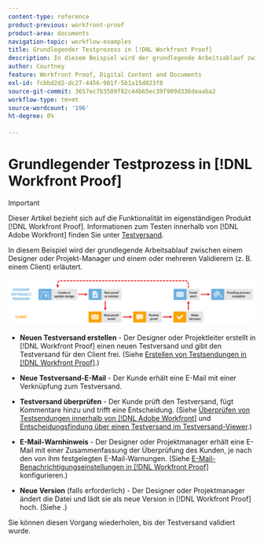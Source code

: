 ```yaml
---
content-type: reference
product-previous: workfront-proof
product-area: documents
navigation-topic: workflow-examples
title: Grundlegender Testprozess in [!DNL Workfront Proof]
description: In diesem Beispiel wird der grundlegende Arbeitsablauf zwischen einem Designer oder Projekt-Manager und einem oder mehreren Validierern (z. B. einem Client) erläutert.
author: Courtney
feature: Workfront Proof, Digital Content and Documents
exl-id: fcbbd2d2-dc27-4456-901f-5b1a15d023f8
source-git-commit: 3657ec7b3509f82c44b65ec39f909d336deaaba2
workflow-type: tm+mt
source-wordcount: '196'
ht-degree: 0%

---
```


# Grundlegender Testprozess in [!DNL Workfront Proof]

>[!IMPORTANT]
>
>Dieser Artikel bezieht sich auf die Funktionalität im eigenständigen Produkt [!DNL Workfront Proof]. Informationen zum Testen innerhalb von [!DNL Adobe Workfront] finden Sie unter [Testversand](../../../review-and-approve-work/proofing/proofing.md).

In diesem Beispiel wird der grundlegende Arbeitsablauf zwischen einem Designer oder Projekt-Manager und einem oder mehreren Validierern (z. B. einem Client) erläutert.

![basic_workflow.png](assets/basic_workflow.png)

* **Neuen Testversand erstellen** - Der Designer oder Projektleiter erstellt in [!DNL Workfront Proof] einen neuen Testversand und gibt den Testversand für den Client frei. (Siehe [Erstellen von Testsendungen in  [!DNL Workfront Proof]](../../../workfront-proof/wp-work-proofsfiles/create-proofs-and-files/generate-proofs.md).)

* **Neue Testversand-E-Mail** - Der Kunde erhält eine E-Mail mit einer Verknüpfung zum Testversand.

* **Testversand überprüfen** - Der Kunde prüft den Testversand, fügt Kommentare hinzu und trifft eine Entscheidung. (Siehe [Überprüfen von Testsendungen innerhalb von  [!DNL Adobe Workfront]](../../../review-and-approve-work/proofing/reviewing-proofs-within-workfront/review-proofs-in-wf.md) und [Entscheidungsfindung über einen Testversand im Testversand-Viewer](../../../review-and-approve-work/proofing/reviewing-proofs-within-workfront/make-a-decision-on-a-proof/make-decisions-on-proof.md).)

* **E-Mail-Warnhinweis** - Der Designer oder Projektmanager erhält eine E-Mail mit einer Zusammenfassung der Überprüfung des Kunden, je nach den von ihm festgelegten E-Mail-Warnungen. (Siehe [E-Mail-Benachrichtigungseinstellungen in  [!DNL Workfront Proof]](../../../workfront-proof/wp-emailsntfctns/email-alerts/config-email-notification-settings-wp.md) konfigurieren.)

* **Neue Version** (falls erforderlich) - Der Designer oder Projektmanager ändert die Datei und lädt sie als neue Version in [!DNL Workfront Proof] hoch. (Siehe .)

Sie können diesen Vorgang wiederholen, bis der Testversand validiert wurde.

